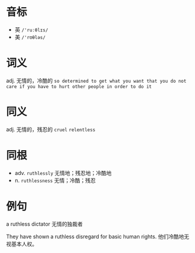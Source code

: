 # 音标

- 英 `/'ruːθlɪs/`
- 美 `/'rʊθləs/`

# 词义

adj. 无情的，冷酷的
`so determined to get what you want that you do not care if you have to hurt other people in order to do it`

# 同义

adj. 无情的，残忍的
`cruel` `relentless`

# 同根

- adv. `ruthlessly` 无情地；残忍地；冷酷地
- n. `ruthlessness` 无情；冷酷；残忍

# 例句

a ruthless dictator
无情的独裁者

They have shown a ruthless disregard for basic human rights.
他们冷酷地无视基本人权。


